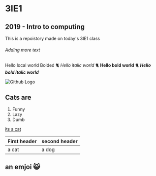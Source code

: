 # 3IE1

## 2019 - Intro to computing
  This is a repoistory made on today's 3IE1 class

###### Adding more text
  Hello local world Bolded :cat2:
  *Hello italic world* :cat2:
 __Hello bold world__ :cat2:
 *__Hello bold italic world__*
  
![Github Logo](https://boygeniusreport.files.wordpress.com/2016/05/scared-surprised-cat-face.jpg?quality=98&strip=all&w=768)


## Cats are
1. Funny
2. Lazy
3. Dumb

[its a cat](https://bgr.com/2016/06/07/funny-cat-skydiving-experiment/)

First header | second header
-------------|--------------
a cat | a dog

## an emjoi :smiley_cat:
